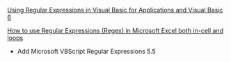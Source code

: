 [Using Regular Expressions in Visual Basic for Applications and Visual Basic 6](https://www.experts-exchange.com/articles/1336/Using-Regular-Expressions-in-Visual-Basic-for-Applications-and-Visual-Basic-6.html)

[How to use Regular Expressions (Regex) in Microsoft Excel both in-cell and loops](https://stackoverflow.com/questions/22542834/how-to-use-regular-expressions-regex-in-microsoft-excel-both-in-cell-and-loops)

- Add Microsoft VBScript Regular Expressions 5.5
